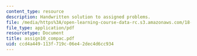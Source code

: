```yaml
---
content_type: resource
description: Handwritten solution to assigned problems.
file: /media/https%3A/open-learning-course-data-rc.s3.amazonaws.com/18-996a-simplicity-theory-spring-2004/ccd4a449113f719c06e42dec4d6cc934_assign10_compac.pdf
file_type: application/pdf
resourcetype: Document
title: assign10_compac.pdf
uid: ccd4a449-113f-719c-06e4-2dec4d6cc934
---
```

